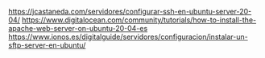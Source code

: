 
https://jcastaneda.com/servidores/configurar-ssh-en-ubuntu-server-20-04/
https://www.digitalocean.com/community/tutorials/how-to-install-the-apache-web-server-on-ubuntu-20-04-es
https://www.ionos.es/digitalguide/servidores/configuracion/instalar-un-sftp-server-en-ubuntu/

